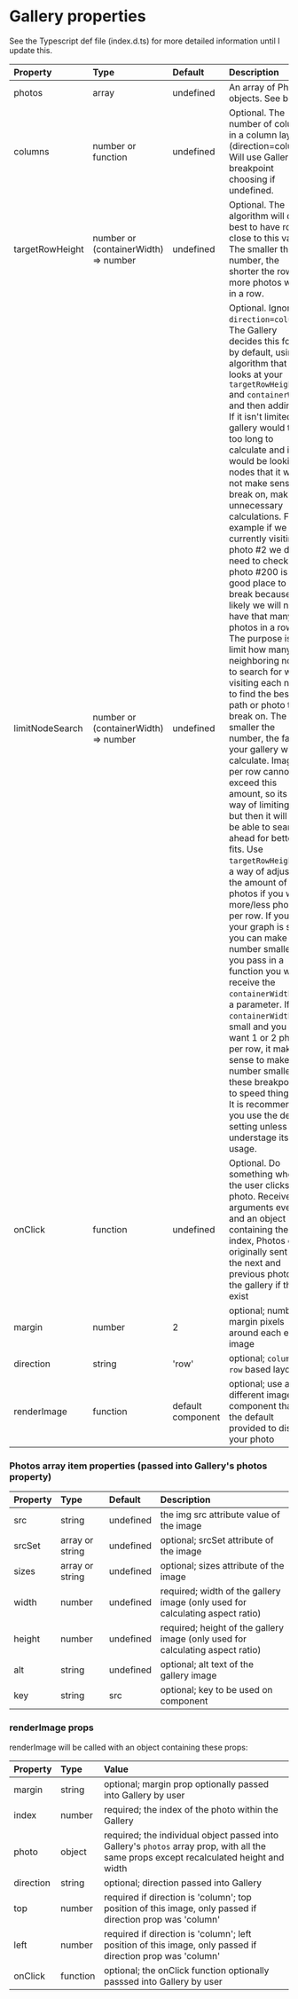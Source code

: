 # Gallery properties

See the Typescript def file (index.d.ts) for more detailed information until I update this. 

Property        |       Type            |       Default         |       Description
:-----------------------|:--------------|:--------------|:--------------------------------
photos | array  | undefined  | An array of Photos objects.  See below.
columns | number or function  | undefined  | Optional. The number of columns in a column layout (direction=column). Will use Gallery's breakpoint choosing if undefined.
targetRowHeight | number or (containerWidth) => number  | undefined  | Optional.  The algorithm will do its best to have rows close to this value. The smaller the number, the shorter the row, the more photos will be in a row.
limitNodeSearch | number or (containerWidth) => number  | undefined  | Optional. Ignored if `direction=column`.  The Gallery decides this for you by default, using an algorithm that looks at your `targetRowHeight` and `containerWidth` and then adding 8. If it isn't limited the gallery would take too long to calculate and it would be looking at nodes that it would not make sense to break on, making unnecessary calculations.  For example if we are currently visiting photo #2 we do not need to check if photo #200 is a good place to break because it is likely we will never have that many photos in a row. The purpose is to limit how many neighboring nodes to search for when visiting each node to find the best path or photo to break on.  The smaller the number, the faster your gallery will calculate. Images per row cannot exceed this amount, so its one way of limiting that, but then it will not be able to search ahead for better fits. Use `targetRowHeight` as a way of adjusting the amount of photos if you want more/less photos per row. If you find your graph is slow, you can make this number smaller. If you pass in a function you will receive the `containerWidth` as a parameter. If your `containerWidth` is small and you only want 1 or 2 photos per row, it makes sense to make this number smaller at these breakpoints to speed things up. It is recommended you use the default setting unless you understage its usage.
onClick | function  | undefined  | Optional. Do something when the user clicks a photo.  Receives arguments event and an object containing the index, Photos obj originally sent and the next and previous photos in the gallery if they exist
margin | number  | 2  | optional; number of margin pixels around each entire image
direction | string | 'row' | optional; `column` or `row` based layout
renderImage | function | default component | optional; use a different image component than the default provided to display your photo

### Photos array item properties (passed into Gallery's photos property)

Property        |       Type            |       Default         |       Description
:-----------------------|:--------------|:--------------|:--------------------------------
src     |       string    |       undefined    |       the img src attribute value of the image
srcSet     |       array or string    |       undefined    |       optional; srcSet attribute of the image
sizes     |       array or string    |       undefined    |       optional; sizes attribute of the image
width | number  | undefined  | required; width of the gallery image (only used for calculating aspect ratio)
height  | number  | undefined | required; height of the gallery image (only used for calculating aspect ratio)
alt  | string  | undefined | optional; alt text of the gallery image
key  | string  | src | optional; key to be used on component

### renderImage props

renderImage will be called with an object containing these props:

Property        |       Type            |       Value
:-----------------------|:--------------|:--------------
margin     |       string    | optional; margin prop optionally passed into Gallery by user
index  | number  | required; the index of the photo within the Gallery
photo  | object  | required; the individual object passed into Gallery's `photos` array prop, with all the same props except recalculated height and width
direction  | string  | optional; direction passed into Gallery
top  | number  | required if direction is 'column'; top position of this image, only passed if direction prop was 'column'
left  | number  | required if direction is 'column'; left position of this image, only passed if direction prop was 'column'
onClick  | function  | optional; the onClick function optionally passsed into Gallery by user
